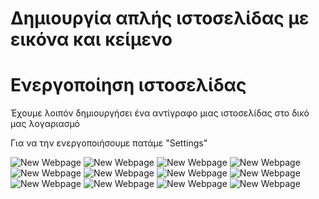 # Δημιουργία απλής ιστοσελίδας με εικόνα και κείμενο

# Ενεργοποίηση ιστοσελίδας

Έχουμε λοιπόν δημιουργήσει ένα αντίγραφο μιας ιστοσελίδας στο δικό μας λογαριασμό

Για να την ενεργοποιήσουμε πατάμε "Settings"

![New Webpage](new_webpage1.png)
![New Webpage](new_webpage2.png)
![New Webpage](new_webpage3.png)
![New Webpage](new_webpage4.png)
![New Webpage](new_webpage5.png)
![New Webpage](new_webpage6.png)
![New Webpage](new_webpage7.png)
![New Webpage](new_webpage8.png)
![New Webpage](new_webpage9.png)
![New Webpage](new_webpage10.png)
![New Webpage](new_webpage11.png)
![New Webpage](new_webpage12.png)
